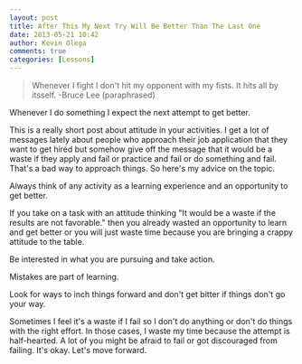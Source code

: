 ```yaml
---
layout: post
title: After This My Next Try Will Be Better Than The Last One
date: 2013-05-21 10:42
author: Kevin Olega
comments: true
categories: [Lessons]
---
```

> Whenever I fight I don't hit my opponent with my fists. It hits all by itsself. -Bruce Lee (paraphrased)

Whenever I do something I expect the next attempt to get better.

This is a really short post about attitude in your activities. I get a lot of messages lately about people who approach their job application that they want to get hired but somehow give off the message that it would be a waste if they apply and fail or practice and fail or do something and fail. That's a bad way to approach things. So here's my advice on the topic.

Always think of any activity as a learning experience and an opportunity to get better.

If you take on a task with an attitude thinking "It would be a waste if the results are not favorable." then you already wasted an opportunity to learn and get better or you will just waste time because you are bringing a crappy attitude to the table.

Be interested in what you are pursuing and take action.

Mistakes are part of learning.

Look for ways to inch things forward and don't get bitter if things don't go your way.

Sometimes I feel it's a waste if I fail so I don't do anything or don't do things with the right effort. In those cases, I waste my time because the attempt is half-hearted. A lot of you might be afraid to fail or got discouraged from failing. It's okay. Let's move forward.
